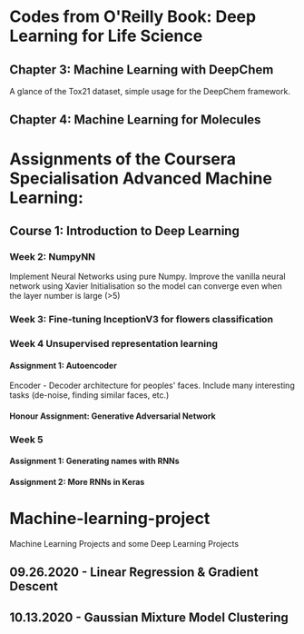 # Codes from O'Reilly Book: Deep Learning for Life Science

## Chapter 3: Machine Learning with DeepChem

A glance of the Tox21 dataset, simple usage for the DeepChem framework.

## Chapter 4: Machine Learning for Molecules





# Assignments of the Coursera Specialisation Advanced Machine Learning:

## Course 1: Introduction to Deep Learning

### Week 2: NumpyNN

Implement Neural Networks using pure Numpy. Improve the vanilla neural network using Xavier Initialisation so the model can converge even when the layer number is large (>5)

### Week 3: Fine-tuning InceptionV3 for flowers classification

### Week 4 Unsupervised representation learning

#### Assignment 1: Autoencoder

Encoder - Decoder architecture for peoples' faces. Include many interesting tasks (de-noise, finding similar faces, etc.)

#### Honour Assignment: Generative Adversarial Network

### Week 5 

#### Assignment 1: Generating names with RNNs

#### Assignment 2: More RNNs in Keras

# Machine-learning-project
Machine Learning Projects and some Deep Learning Projects

## 09.26.2020 - Linear Regression & Gradient Descent

## 10.13.2020 - Gaussian Mixture Model Clustering
